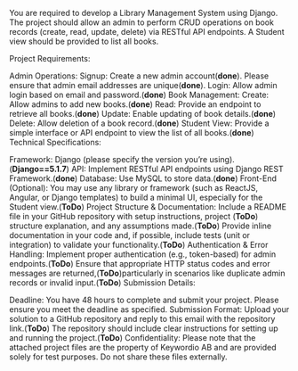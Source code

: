 You are required to develop a Library Management System using Django. The project should allow an admin to perform CRUD operations on book records (create, read, update, delete) via RESTful API endpoints. A Student view should be provided to list all books.

Project Requirements:

Admin Operations:
Signup: Create a new admin account(**done**). Please ensure that admin email addresses are unique(**done**).
Login: Allow admin login based on email and password.(**done**)
Book Management:
Create: Allow admins to add new books.(**done**)
Read: Provide an endpoint to retrieve all books.(**done**)
Update: Enable updating of book details.(**done**)
Delete: Allow deletion of a book record.(**done**)
Student View:
Provide a simple interface or API endpoint to view the list of all books.(**done**)
Technical Specifications:

Framework: Django (please specify the version you’re using).(**Django==5.1.7**)
API: Implement RESTful API endpoints using Django REST Framework.(**done**)
Database: Use MySQL to store data.(**done**)
Front-End (Optional): You may use any library or framework (such as ReactJS, Angular, or Django templates) to build a minimal UI, especially for the Student view.(**ToDo**)
Project Structure & Documentation:
Include a README file in your GitHub repository with setup instructions, project (**ToDo**)  structure explanation, and any assumptions made.(**ToDo**)
Provide inline documentation in your code and, if possible, include tests (unit or integration) to validate your functionality.(**ToDo**)
Authentication & Error Handling:
Implement proper authentication (e.g., token-based) for admin endpoints.(**ToDo**)
Ensure that appropriate HTTP status codes and error messages are returned,(**ToDo**)particularly in scenarios like duplicate admin records or invalid input.(**ToDo**)
Submission Details:

Deadline: You have 48 hours to complete and submit your project. Please ensure you meet the deadline as specified.
Submission Format:
Upload your solution to a GitHub repository and reply to this email with the repository link.(**ToDo**)
The repository should include clear instructions for setting up and running the project.(**ToDo**)
Confidentiality:
Please note that the attached project files are the property of Keywordio AB and are provided solely for test purposes. Do not share these files externally.